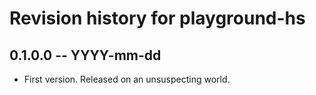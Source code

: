 # Revision history for playground-hs

## 0.1.0.0 -- YYYY-mm-dd

* First version. Released on an unsuspecting world.
